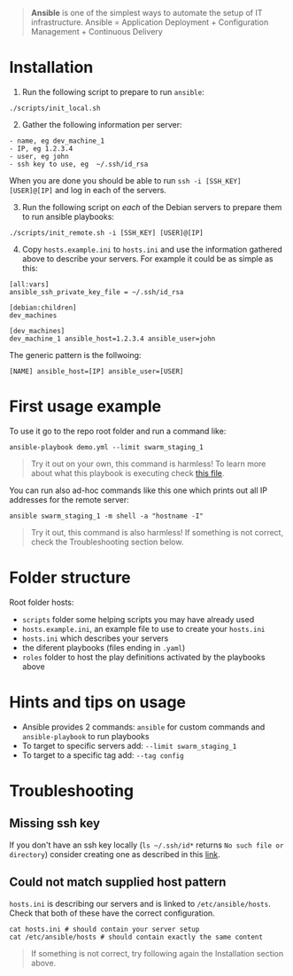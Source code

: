 > **Ansible** is one of the simplest ways to automate the setup of IT infrastructure.
> Ansible = Application Deployment + Configuration Management + Continuous Delivery

# Installation

1. Run the following script to prepare to run `ansible`:

```
./scripts/init_local.sh
```

2. Gather the following information per server:
```
- name, eg dev_machine_1
- IP, eg 1.2.3.4
- user, eg john
- ssh key to use, eg  ~/.ssh/id_rsa
```

When you are done you should be able to run `ssh -i [SSH_KEY] [USER]@[IP]` and log in each of the servers.

3. Run the following script on *each* of the Debian servers to prepare them to run ansible playbooks:

```
./scripts/init_remote.sh -i [SSH_KEY] [USER]@[IP]
```

4. Copy `hosts.example.ini` to `hosts.ini` and use the information gathered above to describe your servers. For example it could be as simple as this:
```
[all:vars]
ansible_ssh_private_key_file = ~/.ssh/id_rsa

[debian:children]
dev_machines

[dev_machines]
dev_machine_1 ansible_host=1.2.3.4 ansible_user=john
```

The generic pattern is the follwoing:
```
[NAME] ansible_host=[IP] ansible_user=[USER]
```

# First usage example

To use it go to the repo root folder and run a command like:

```
ansible-playbook demo.yml --limit swarm_staging_1
```

> Try it out on your own, this command is harmless!
> To learn more about what this playbook is executing check [this file](roles/demo/tasks/main.yml).

You can run also ad-hoc commands like this one which prints out all IP addresses for the remote server:
```
ansible swarm_staging_1 -m shell -a "hostname -I"
```

> Try it out, this command is also harmless!
> If something is not correct, check the Troubleshooting section below.

# Folder structure

Root folder hosts:

- `scripts` folder some helping scripts you may have already used
- `hosts.example.ini`, an example file to use to create your `hosts.ini`
- `hosts.ini` which describes your servers
- the diferent playbooks (files ending in `.yaml`)
- `roles` folder to host the play definitions activated by the playbooks above

# Hints and tips on usage

- Ansible provides 2 commands: `ansible` for custom commands and `ansible-playbook` to run playbooks
- To target to specific servers add: `--limit swarm_staging_1`
- To target to a specific tag add: `--tag config`

# Troubleshooting

## Missing ssh key

If you don't have an ssh key locally (`ls ~/.ssh/id*` returns `No such file or directory`) consider creating one as described in this [link](https://help.github.com/en/github/authenticating-to-github/generating-a-new-ssh-key-and-adding-it-to-the-ssh-agent).

## Could not match supplied host pattern

`hosts.ini` is describing our servers and is linked to `/etc/ansible/hosts`. Check that both of these have the correct configuration.

```
cat hosts.ini # should contain your server setup
cat /etc/ansible/hosts # should contain exactly the same content
```

> If something is not correct, try following again the Installation section above.
